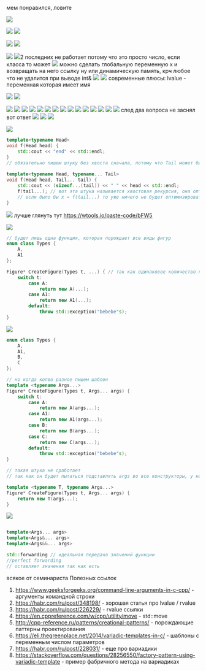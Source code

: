 
мем понравился, ловите

![](Workspace/ucheba/cpp_notes/notes/пикчи/comp_meme.png)



![](Workspace/ucheba/cpp_notes/notes/пикчи/sem1510/1.png)
![](Workspace/ucheba/cpp_notes/notes/пикчи/sem1510/1ans.png)

![](Workspace/ucheba/cpp_notes/notes/пикчи/sem1510/2.png)
![](Workspace/ucheba/cpp_notes/notes/пикчи/sem1510/2ans.png)

![](Workspace/ucheba/cpp_notes/notes/пикчи/sem1510/3.png)
![](Workspace/ucheba/cpp_notes/notes/пикчи/sem1510/3ans.png)2 последних не работает потому что это просто число, если класса то может
![](Workspace/ucheba/cpp_notes/notes/пикчи/sem1510/4.png)
можно сделать глобальную переменную x и возвращать на него ссылку
ну или динамическую память, крч любое что не удалится при выводе int&
![](Workspace/ucheba/cpp_notes/notes/пикчи/sem1510/5.png)
![](Workspace/ucheba/cpp_notes/notes/пикчи/sem1510/5ans.png)
современные плюсы: lvalue - переменная которая имеет имя

![](Workspace/ucheba/cpp_notes/notes/пикчи/sem1510/6.png)
![](Workspace/ucheba/cpp_notes/notes/пикчи/sem1510/6ans.png)

![](Workspace/ucheba/cpp_notes/notes/пикчи/sem1510/7.png)
![](Workspace/ucheba/cpp_notes/notes/пикчи/sem1510/7ans.png)
![](Workspace/ucheba/cpp_notes/пикчи/sem1510/8.png)
![](Workspace/ucheba/cpp_notes/пикчи/sem1510/8ans.png)
![](Workspace/ucheba/cpp_notes/пикчи/sem1510/9.png)
![](Workspace/ucheba/cpp_notes/пикчи/sem1510/9ans.png)
![](Workspace/ucheba/cpp_notes/пикчи/sem1510/10.png)
![](Workspace/ucheba/cpp_notes/пикчи/sem1510/10ans.png)
![](Workspace/ucheba/cpp_notes/пикчи/sem1510/11.png)
![](Workspace/ucheba/cpp_notes/пикчи/sem1510/11ans.png)
![](Workspace/ucheba/cpp_notes/пикчи/sem1510/12ans.png)
![](Workspace/ucheba/cpp_notes/пикчи/sem1510/12ans.png)
![](Workspace/ucheba/cpp_notes/пикчи/sem1510/13.png)
![](Workspace/ucheba/cpp_notes/пикчи/sem1510/13ans.png)
![](Workspace/ucheba/cpp_notes/пикчи/sem1510/14.png)
след два вопроса не заснял вот ответ
![](Workspace/ucheba/cpp_notes/пикчи/sem1510/14ans.png)
![](Workspace/ucheba/cpp_notes/пикчи/sem1510/15.png)
![](Workspace/ucheba/cpp_notes/пикчи/sem1510/17ans.png)


![](Workspace/ucheba/cpp_notes/пикчи/sem1510/18.png)
```cpp 
template<typename Head>  
void f(Head head) {  
    std::cout << "end" << std::endl;  
}  
// обязательно пишем штуку без хвоста сначала, потому что Tail может быть пустым и запустится все равно нижняя
  
template<typename Head, typename... Tail>  
void f(Head head, Tail... tail) {  
    std::cout << (sizeof...(tail)) << " " << head << std::endl;  
    f(tail...); // вот эта штука называется хвостовая рекурсия, она оптимизируется  
    // если было бы x = f(tail...) то уже ничего не будет оптимизироваться}
}
```
![](Workspace/ucheba/cpp_notes/пикчи/sem1510/19.png)
лучше глянуть тут
https://wtools.io/paste-code/bFW5

![](Workspace/ucheba/cpp_notes/пикчи/sem1510/20.png)

```cpp
// будет лишь одна функция, которая порождает все виды фигур
enum class Types {
	A,
	A1	
};

Figure* CreateFigure(Types t, ...) { // так как одинаковое количество переменных, можно написать чет такое
	switch t:
		case A:
			return new A(...);
		case A1:
			return new A1(...);
		default:
			throw std::exception("bebebe"s);
}
```

![](Workspace/ucheba/cpp_notes/пикчи/sem1510/21.png)
```cpp
enum class Types {
	A,
	A1,
	B,
	C
};

// но когда колво разное пишем шаблон
template <typename Args...>
Figure* CreateFigure(Types t, Args... args) {
	switch t:
		case A:
			return new A(args...);
		case A1:
			return new A1(args...);
		case B:
			return new B(args...);
		case C:
			return new C(args...);
		default:
			throw std::exception("bebebe"s);
}

// такая штука не сработает
// так как он будет пытаться подставлять args во все конструкторы, у нас к примеру в C есть конструтор от двух, а в B нету, поэтому ошибка компиляции

template <typename T, typename Args...>
Figure* CreateFigure(Types t, Args... args) {
	return new T(args...);
}
```

![](Workspace/ucheba/cpp_notes/пикчи/sem1510/22.png)
```cpp

template<Args... args>
template<Args&... args>
template<Args&&... args>

std::forwarding // идеальная передача значений функции
//perfect forwarding
// оставляет значения так как есть
```


всякое от семинариста
Полезных ссылок
1) https://www.geeksforgeeks.org/command-line-arguments-in-c-cpp/ - аргументы командной строки
2) https://habr.com/ru/post/348198/ - хорошая статья про lvalue / rvalue
3) https://habr.com/ru/post/226229/ - rvalue ссылки
4) https://en.cppreference.com/w/cpp/utility/move - std::move
5) http://cpp-reference.ru/patterns/creational-patterns/ - порождающие паттерны проектирования
6) https://eli.thegreenplace.net/2014/variadic-templates-in-c/ - шаблоны с переменным числом параметров
7) https://habr.com/ru/post/228031/ - еще про вариадики
8) https://stackoverflow.com/questions/28256550/factory-pattern-using-variadic-template - пример фабричного метода на вариадиках